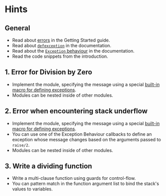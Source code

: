 # Hints

## General

- Read about [errors][getting-started-errors] in the Getting Started guide.
- Read about [`defexception`][defexception] in the documentation.
- Read about the [`Exception` behaviour][exception-behaviour] in the documentation.
- Read the code snippets from the introduction.

## 1. Error for Division by Zero

- Implement the module, specifying the message using a special [built-in macro for defining exceptions][defexception].
- Modules can be nested inside of other modules.

## 2. Error when encountering stack underflow

- Implement the module, specifying the message using a special [built-in macro for defining exceptions][defexception].
- You can use one of the Exception Behaviour callbacks to define an exception whose message changes based on the arguments passed to `raise/2`.
- Modules can be nested inside of other modules.

## 3. Write a dividing function

- Write a multi-clause function using guards for control-flow.
- You can pattern match in the function argument list to bind the stack's values to variables.

[getting-started-errors]: https://elixir-lang.org/getting-started/try-catch-and-rescue.html#errors
[defexception]: https://hexdocs.pm/elixir/Kernel.html#defexception/1
[exception-behaviour]: https://hexdocs.pm/elixir/Exception.html
